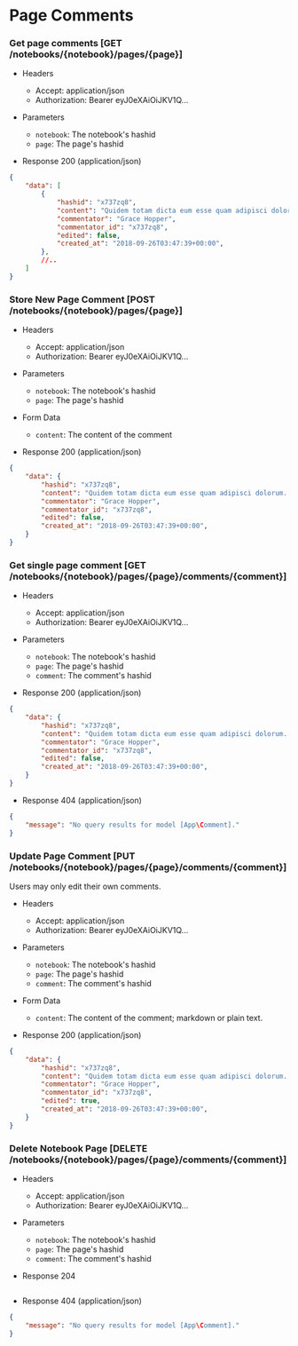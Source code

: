 # Page Comments

### Get page comments [GET /notebooks/{notebook}/pages/{page}]

+ Headers

    + Accept: application/json
    + Authorization:  Bearer eyJ0eXAiOiJKV1Q...

+ Parameters

    + `notebook`: The notebook's hashid
    + `page`: The page's hashid

+ Response 200 (application/json)

```json
{
    "data": [
        {
            "hashid": "x737zq8",
            "content": "Quidem totam dicta eum esse quam adipisci dolorum. Et mollitia officia et. Sit aut error laborum fugit.",
            "commentator": "Grace Hopper",
            "commentator_id": "x737zq8",
            "edited": false,
            "created_at": "2018-09-26T03:47:39+00:00",
        },
        //..
    ]
}
```

### Store New Page Comment [POST /notebooks/{notebook}/pages/{page}]

+ Headers

    + Accept: application/json
    + Authorization:  Bearer eyJ0eXAiOiJKV1Q...

+ Parameters

    + `notebook`: The notebook's hashid
    + `page`: The page's hashid

+ Form Data

    + `content`: The content of the comment

+ Response 200 (application/json)

```json
{
    "data": {
        "hashid": "x737zq8",
        "content": "Quidem totam dicta eum esse quam adipisci dolorum. Et mollitia officia et. Sit aut error laborum fugit.",
        "commentator": "Grace Hopper",
        "commentator_id": "x737zq8",
        "edited": false,
        "created_at": "2018-09-26T03:47:39+00:00",
    }
}
```

### Get single page comment [GET /notebooks/{notebook}/pages/{page}/comments/{comment}]

+ Headers

    + Accept: application/json
    + Authorization:  Bearer eyJ0eXAiOiJKV1Q...

+ Parameters

    + `notebook`: The notebook's hashid
    + `page`: The page's hashid
    + `comment`: The comment's hashid

+ Response 200 (application/json)

```json
{
    "data": {
        "hashid": "x737zq8",
        "content": "Quidem totam dicta eum esse quam adipisci dolorum. Et mollitia officia et. Sit aut error laborum fugit.",
        "commentator": "Grace Hopper",
        "commentator_id": "x737zq8",
        "edited": false,
        "created_at": "2018-09-26T03:47:39+00:00",
    }
}
```

+ Response 404 (application/json)

```json
{
    "message": "No query results for model [App\Comment]."
}
```

### Update Page Comment [PUT /notebooks/{notebook}/pages/{page}/comments/{comment}]

Users may only edit their own comments.

+ Headers

    + Accept: application/json
    + Authorization:  Bearer eyJ0eXAiOiJKV1Q...

+ Parameters

    + `notebook`: The notebook's hashid
    + `page`: The page's hashid
    + `comment`: The comment's hashid

+ Form Data

    + `content`: The content of the comment; markdown or plain text.

+ Response 200 (application/json)

```json
{
    "data": {
        "hashid": "x737zq8",
        "content": "Quidem totam dicta eum esse quam adipisci dolorum. Et mollitia officia et. Sit aut error laborum fugit.",
        "commentator": "Grace Hopper",
        "commentator_id": "x737zq8",
        "edited": true,
        "created_at": "2018-09-26T03:47:39+00:00",
    }
}
```

### Delete Notebook Page [DELETE /notebooks/{notebook}/pages/{page}/comments/{comment}]

+ Headers

    + Accept: application/json
    + Authorization:  Bearer eyJ0eXAiOiJKV1Q...

+ Parameters

    + `notebook`: The notebook's hashid
    + `page`: The page's hashid
    + `comment`: The comment's hashid

+ Response 204

```json

```

+ Response 404 (application/json)

```json
{
    "message": "No query results for model [App\Comment]."
}
```
